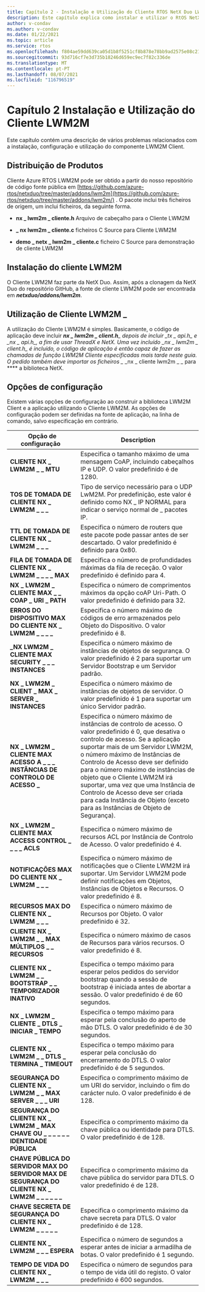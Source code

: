 ```yaml
---
title: Capítulo 2 - Instalação e Utilização do Cliente RTOS NetX Duo LWM2M
description: Este capítulo explica como instalar e utilizar o RtOS NetX Duo LWM2M Client.
author: v-condav
ms.author: v-condav
ms.date: 01/22/2021
ms.topic: article
ms.service: rtos
ms.openlocfilehash: f804ae59dd639ca05d1b8f5251cf8b878e78bb9ad2575e08c21d43b14e727a19
ms.sourcegitcommit: 93d716cf7e3d735b18246d659ec9ec7f82c336de
ms.translationtype: MT
ms.contentlocale: pt-PT
ms.lasthandoff: 08/07/2021
ms.locfileid: "116796519"
---
```

# <a name="chapter-2--installation-and-use-of-lwm2m-client"></a>Capítulo 2 Instalação e Utilização do Cliente LWM2M

Este capítulo contém uma descrição de vários problemas relacionados com a instalação, configuração e utilização do componente LWM2M Client.

## <a name="product-distribution"></a>Distribuição de Produtos

Cliente Azure RTOS LWM2M pode ser obtido a partir do nosso repositório de código fonte pública em [https://github.com/azure-rtos/netxduo/tree/master/addons/lwm2m](https://github.com/azure-rtos/netxduo/tree/master/addons/lwm2m/) . O pacote inclui três ficheiros de origem, um inclui ficheiros, da seguinte forma.

* **nx \_ lwm2m \_ cliente.h** Arquivo de cabeçalho para o Cliente LWM2M

* **\_ nx lwm2m \_ cliente.c** ficheiros C Source para Cliente LWM2M

* **demo \_ netx \_ lwm2m \_ cliente.c** ficheiro C Source para demonstração de cliente LWM2M

## <a name="lwm2m-client-installation"></a>Instalação do cliente LWM2M

O Cliente LWM2M faz parte da NetX Duo. Assim, após a clonagem da NetX Duo do repositório GitHub, a fonte de cliente LWM2M pode ser encontrada em ***netxduo/addons/lwm2m***.

## <a name="using-lwm2m_client"></a>Utilização de Cliente LWM2M \_

A utilização do Cliente LWM2M é simples. Basicamente, o código de aplicação deve incluir ***nx \_ lwm2m \_ client.h**_ depois de incluir _*_tx \_ api.h_*_ e _*_nx \_ api.h_*_, a fim de usar ThreadX e NetX. Uma vez incluído _*_nx \_ lwm2m \_ client.h_*_ é incluído, o código de aplicação é então capaz de fazer as chamadas de função LWM2M Cliente especificadas mais tarde neste guia. O pedido também deve importar os ficheiros _* _nx \_ cliente lwm2m \_ \_ para \**** a biblioteca NetX.

## <a name="configuration-options"></a>Opções de configuração

Existem várias opções de configuração ao construir a biblioteca LWM2M Client e a aplicação utilizando o Cliente LWM2M. As opções de configuração podem ser definidas na fonte de aplicação, na linha de comando, salvo especificação em contrário.

| Opção de configuração &nbsp; | Description |
| --- | --- |
| **CLIENTE NX \_ LWM2M \_ \_ MTU** | Especifica o tamanho máximo de uma mensagem CoAP, incluindo cabeçalhos IP e UDP. O valor predefinido é de 1280. |
| **TOS DE TOMADA DE CLIENTE NX \_ LWM2M \_ \_ \_** | Tipo de serviço necessário para o UDP LwM2M. Por predefinição, este valor é definido como NX \_ IP NORMAL para indicar o serviço normal de \_ pacotes IP. |
| **TTL DE TOMADA DE CLIENTE NX \_ LWM2M \_ \_ \_** | Especifica o número de routers que este pacote pode passar antes de ser descartado. O valor predefinido é definido para 0x80. |
| **FILA DE TOMADA DE CLIENTE NX \_ LWM2M \_ \_ \_ \_ MAX** | Especifica o número de profundidades máximas da fila de receção. O valor predefinido é definido para 4. |
| **NX \_ LWM2M \_ CLIENTE MAX \_ \_ COAP \_ URI \_ PATH** | Especifica o número de comprimentos máximos da opção coAP Uri-Path. O valor predefinido é definido para 32. |
| **ERROS DO DISPOSITIVO MAX DO CLIENTE NX \_ LWM2M \_ \_ \_ \_** | Especifica o número máximo de códigos de erro armazenados pelo Objeto do Dispositivo. O valor predefinido é 8. |
| **\_NX LWM2M \_ CLIENTE MAX SECURITY \_ \_ \_ INSTANCES** | Especifica o número máximo de instâncias de objetos de segurança. O valor predefinido é 2 para suportar um Servidor Bootstrap e um Servidor padrão. |
| **NX \_ LWM2M \_ CLIENT \_ MAX \_ SERVER \_ INSTANCES** | Especifica o número máximo de instâncias de objetos de servidor. O valor predefinido é 1 para suportar um único Servidor padrão. |
| **NX \_ LWM2M \_ CLIENTE MAX ACESSO A \_ \_ \_ INSTÂNCIAS DE CONTROLO DE ACESSO \_** | Especifica o número máximo de instâncias de controlo de acesso. O valor predefinido é 0, que desativa o controlo de acesso. Se a aplicação suportar mais de um Servidor LWM2M, o número máximo de Instâncias de Controlo de Acesso deve ser definido para o número máximo de instâncias de objeto que o Cliente LWM2M irá suportar, uma vez que uma Instância de Controlo de Acesso deve ser criada para cada Instância de Objeto (exceto para as Instâncias de Objeto de Segurança). |
| **NX \_ LWM2M \_ CLIENTE MAX ACCESS CONTROL \_ \_ \_ \_ ACLS** | Especifica o número máximo de recursos ACL por Instância de Controlo de Acesso. O valor predefinido é 4. |
| **NOTIFICAÇÕES MAX DO CLIENTE NX \_ LWM2M \_ \_ \_** | Especifica o número máximo de notificações que o Cliente LWM2M irá suportar. Um Servidor LWM2M pode definir notificações em Objetos, Instâncias de Objetos e Recursos. O valor predefinido é 8. |
| **RECURSOS MAX DO CLIENTE NX \_ LWM2M \_ \_ \_** | Especifica o número máximo de Recursos por Objeto. O valor predefinido é 32. |
| **CLIENTE NX \_ LWM2M \_ \_ MAX MÚLTIPLOS \_ \_ RECURSOS** | Especifica o número máximo de casos de Recursos para vários recursos. O valor predefinido é 8. |
| **CLIENTE NX \_ LWM2M \_ \_ BOOTSTRAP \_ \_ TEMPORIZADOR INATIVO** | Especifica o tempo máximo para esperar pelos pedidos do servidor bootstrap quando a sessão de bootstrap é iniciada antes de abortar a sessão. O valor predefinido é de 60 segundos. |
| **NX \_ LWM2M \_ CLIENTE \_ DTLS \_ INICIAR \_ TEMPO** | Especifica o tempo máximo para esperar pela conclusão do aperto de mão DTLS. O valor predefinido é de 30 segundos. |
| **CLIENTE NX \_ LWM2M \_ \_ DTLS \_ TERMINA \_ TIMEOUT** | Especifica o tempo máximo para esperar pela conclusão do encerramento do DTLS. O valor predefinido é de 5 segundos. |
| **SEGURANÇA DO CLIENTE NX \_ LWM2M \_ \_ MAX SERVER \_ \_ \_ URI** | Especifica o comprimento máximo de um URI do servidor, incluindo o fim do carácter nulo. O valor predefinido é de 128. |
| **SEGURANÇA DO CLIENTE NX \_ LWM2M \_ MAX CHAVE OU \_ \_ \_ \_ \_ \_ IDENTIDADE PÚBLICA** | Especifica o comprimento máximo da chave pública ou identidade para DTLS. O valor predefinido é de 128. |
| **CHAVE PÚBLICA DO SERVIDOR MAX DO SERVIDOR MAX DE SEGURANÇA DO CLIENTE NX \_ LWM2M \_ \_ \_ \_ \_ \_** | Especifica o comprimento máximo da chave pública do servidor para DTLS. O valor predefinido é de 128. |
| **CHAVE SECRETA DE SEGURANÇA DO CLIENTE NX \_ LWM2M \_ \_ \_ \_ \_** | Especifica o comprimento máximo da chave secreta para DTLS. O valor predefinido é de 128. |
| **CLIENTE NX \_ LWM2M \_ \_ \_ ESPERA** | Especifica o número de segundos a esperar antes de iniciar a armadilha de botas. O valor predefinido é 1 segundo. |
| **TEMPO DE VIDA DO CLIENTE NX \_ LWM2M \_ \_ \_** | Especifica o número de segundos para o tempo de vida útil do registo. O valor predefinido é 600 segundos. |
